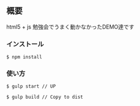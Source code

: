 ## 概要 ##

html5 + js 勉強会でうまく動かなかったDEMO達です

### インストール ###

```
$ npm install
```

### 使い方 ###

```
$ gulp start // UP

$ gulp build // Copy to dist
```

